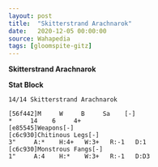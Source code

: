 ```yaml
---
layout: post
title:  "Skitterstrand Arachnarok"
date:   2020-12-05 00:00:00
source: Wahapedia
tags: [gloomspite-gitz]
---
```


**Skitterstrand Arachnarok**

**Stat Block**
```
14/14 Skitterstrand Arachnarok
```

```
[56f442]M     W     B     Sa    [-]
*     14    6     4+    
[e85545]Weapons[-]
[c6c930]Chitinous Legs[-]
3"     A:*    H:4+   W:3+   R:-1   D:1   
[c6c930]Monstrous Fangs[-]
1"     A:4    H:*    W:3+   R:-1   D:D3  
```
    